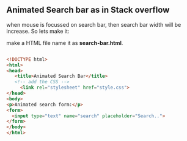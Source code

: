## Animated Search bar as in Stack overflow

when mouse is focussed on search bar, then search bar width will be increase.
So lets make it:

make a HTML file name it as **search-bar.html**.
```HTML

<!DOCTYPE html>
<html>
<head>
   <title>Animated Search Bar</title>
   <!-- add the CSS -->
     <link rel="stylesheet" href="style.css">
</head>
<body>
<p>Animated search form:</p>
<form>
  <input type="text" name="search" placeholder="Search..">
</form>
</body>
</html>


```
